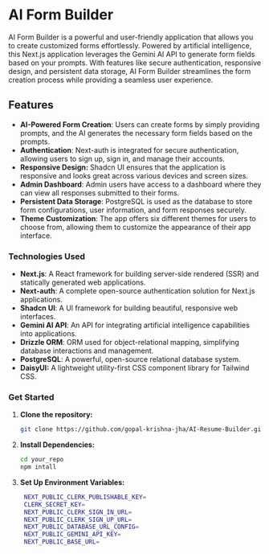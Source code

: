 # AI Form Builder

AI Form Builder is a powerful and user-friendly application that allows you to create customized forms effortlessly. Powered by artificial intelligence, this Next.js application leverages the Gemini AI API to generate form fields based on your prompts. With features like secure authentication, responsive design, and persistent data storage, AI Form Builder streamlines the form creation process while providing a seamless user experience.

## Features

- **AI-Powered Form Creation**: Users can create forms by simply providing prompts, and the AI generates the necessary form fields based on the prompts.
- **Authentication**: Next-auth is integrated for secure authentication, allowing users to sign up, sign in, and manage their accounts.
- **Responsive Design:** Shadcn UI ensures that the application is responsive and looks great across various devices and screen sizes.
- **Admin Dashboard**: Admin users have access to a dashboard where they can view all responses submitted to their forms.
- **Persistent Data Storage**: PostgreSQL is used as the database to store form configurations, user information, and form responses securely.
- **Theme Customization**: The app offers six different themes for users to choose from, allowing them to customize the appearance of their app interface.

### Technologies Used

- **Next.js**: A React framework for building server-side rendered (SSR) and statically generated web applications.
- **Next-auth**: A complete open-source authentication solution for Next.js applications.
- **Shadcn UI**: A UI framework for building beautiful, responsive web interfaces.
- **Gemini AI API**: An API for integrating artificial intelligence capabilities into applications.
- **Drizzle ORM**: ORM used for object-relational mapping, simplifying database interactions and management.
- **PostgreSQL**: A powerful, open-source relational database system.
- **DaisyUI:** A lightweight utility-first CSS component library for Tailwind CSS.
  

### Get Started
1. **Clone the repository:**

   ```bash
   git clone https://github.com/gopal-krishna-jha/AI-Resume-Builder.git
   ```

2. **Install Dependencies:**

   ```bash
   cd your_repo
   npm intall
   ```

3. **Set Up Environment Variables:**

   ```bash
    NEXT_PUBLIC_CLERK_PUBLISHABLE_KEY=
    CLERK_SECRET_KEY=
    NEXT_PUBLIC_CLERK_SIGN_IN_URL=
    NEXT_PUBLIC_CLERK_SIGN_UP_URL=
    NEXT_PUBLIC_DATABASE_URL_CONFIG=
    NEXT_PUBLIC_GEMINI_API_KEY=
    NEXT_PUBLIC_BASE_URL=
    ```



